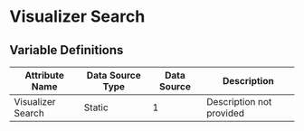 # Visualizer Search

### 

## Variable Definitions

| Attribute Name|Data Source Type|Data Source|Description|
| --- | --- | --- | --- |
|Visualizer Search|Static|1|Description not provided|



